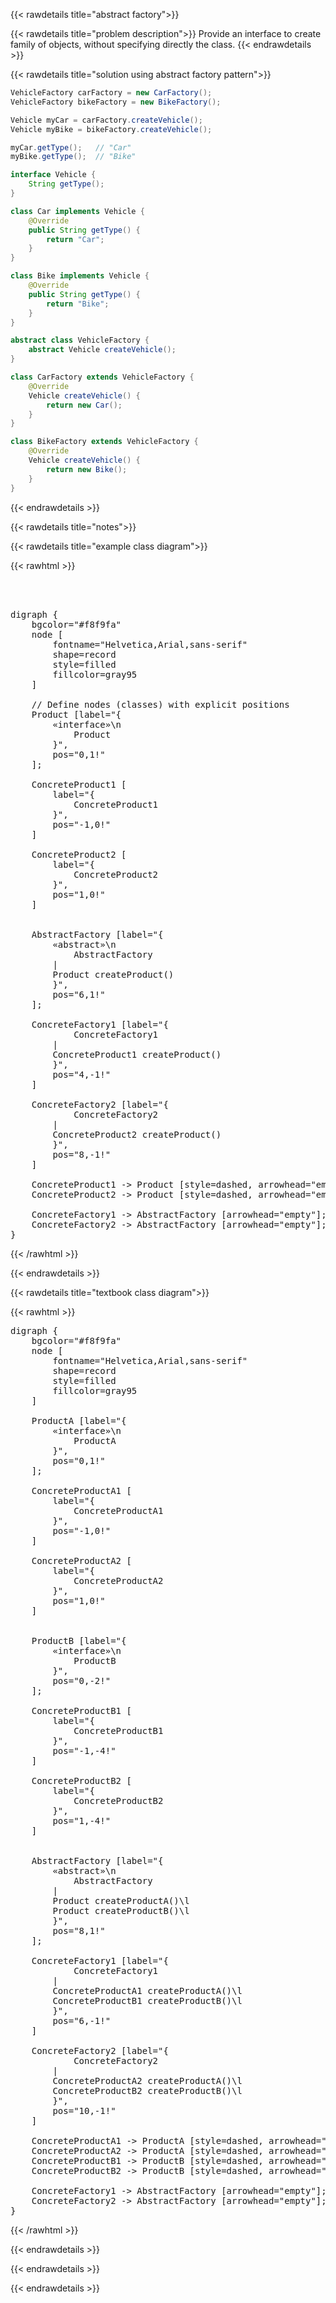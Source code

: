 {{< rawdetails title="abstract factory">}}


{{< rawdetails title="problem description">}}
Provide an interface to create family of objects, without specifying directly the class.
{{< endrawdetails >}}


{{< rawdetails title="solution using abstract factory pattern">}}

```java
VehicleFactory carFactory = new CarFactory();
VehicleFactory bikeFactory = new BikeFactory();

Vehicle myCar = carFactory.createVehicle();
Vehicle myBike = bikeFactory.createVehicle();

myCar.getType();   // "Car"
myBike.getType();  // "Bike"
```

```java
interface Vehicle {
    String getType();
}

class Car implements Vehicle {
    @Override
    public String getType() {
        return "Car";
    }
}

class Bike implements Vehicle {
    @Override
    public String getType() {
        return "Bike";
    }
}

abstract class VehicleFactory {
    abstract Vehicle createVehicle();
}

class CarFactory extends VehicleFactory {
    @Override
    Vehicle createVehicle() {
        return new Car();
    }
}

class BikeFactory extends VehicleFactory {
    @Override
    Vehicle createVehicle() {
        return new Bike();
    }
}
```
{{< endrawdetails >}}



{{< rawdetails title="notes">}}

{{< rawdetails title="example class diagram">}}




{{< rawhtml >}}
<pre class="graphviz">



digraph {
    bgcolor="#f8f9fa"
    node [
        fontname="Helvetica,Arial,sans-serif"
        shape=record
        style=filled
        fillcolor=gray95
    ]

    // Define nodes (classes) with explicit positions
    Product [label="{
        «interface»\n
            Product
        }",
        pos="0,1!"
    ];
    
    ConcreteProduct1 [
        label="{
            ConcreteProduct1
        }",
        pos="-1,0!"
    ]
    
    ConcreteProduct2 [
        label="{
            ConcreteProduct2
        }",
        pos="1,0!"
    ]
    
    
    AbstractFactory [label="{
        «abstract»\n
            AbstractFactory
        |
        Product createProduct()
        }",
        pos="6,1!"
    ];
    
    ConcreteFactory1 [label="{
            ConcreteFactory1
        |
        ConcreteProduct1 createProduct()
        }",
        pos="4,-1!"
    ]
    
    ConcreteFactory2 [label="{
            ConcreteFactory2
        |
        ConcreteProduct2 createProduct()
        }",
        pos="8,-1!"
    ]
    
    ConcreteProduct1 -> Product [style=dashed, arrowhead="empty"];
    ConcreteProduct2 -> Product [style=dashed, arrowhead="empty"]; 
    
    ConcreteFactory1 -> AbstractFactory [arrowhead="empty"];
    ConcreteFactory2 -> AbstractFactory [arrowhead="empty"];
}
</pre>
{{< /rawhtml >}}





<!-- {{< includeImage path="/projects/design-patterns/abstractfactory/abstractfactory.png" >}} -->
{{< endrawdetails >}}


{{< rawdetails title="textbook class diagram">}}

{{< rawhtml >}}
<pre class="graphviz">
digraph {
    bgcolor="#f8f9fa"
    node [
        fontname="Helvetica,Arial,sans-serif"
        shape=record
        style=filled
        fillcolor=gray95
    ]

    ProductA [label="{
        «interface»\n
            ProductA
        }",
        pos="0,1!"
    ];
    
    ConcreteProductA1 [
        label="{
            ConcreteProductA1
        }",
        pos="-1,0!"
    ]
    
    ConcreteProductA2 [
        label="{
            ConcreteProductA2
        }",
        pos="1,0!"
    ]
    
    
    ProductB [label="{
        «interface»\n
            ProductB
        }",
        pos="0,-2!"
    ];
    
    ConcreteProductB1 [
        label="{
            ConcreteProductB1
        }",
        pos="-1,-4!"
    ]
    
    ConcreteProductB2 [
        label="{
            ConcreteProductB2
        }",
        pos="1,-4!"
    ]
    
    
    AbstractFactory [label="{
        «abstract»\n
            AbstractFactory
        |
        Product createProductA()\l
        Product createProductB()\l
        }",
        pos="8,1!"
    ];
    
    ConcreteFactory1 [label="{
            ConcreteFactory1
        |
        ConcreteProductA1 createProductA()\l
        ConcreteProductB1 createProductB()\l
        }",
        pos="6,-1!"
    ]
    
    ConcreteFactory2 [label="{
            ConcreteFactory2
        |
        ConcreteProductA2 createProductA()\l
        ConcreteProductB2 createProductB()\l
        }",
        pos="10,-1!"
    ]
    
    ConcreteProductA1 -> ProductA [style=dashed, arrowhead="empty"];
    ConcreteProductA2 -> ProductA [style=dashed, arrowhead="empty"]; 
    ConcreteProductB1 -> ProductB [style=dashed, arrowhead="empty"];
    ConcreteProductB2 -> ProductB [style=dashed, arrowhead="empty"]; 
    
    ConcreteFactory1 -> AbstractFactory [arrowhead="empty"];
    ConcreteFactory2 -> AbstractFactory [arrowhead="empty"];
}
</pre>
{{< /rawhtml >}}


<!--  {{< includeImage path="/projects/design-patterns/abstractfactory/abstractfactory1.png" >}} -->
{{< endrawdetails >}}

{{< endrawdetails >}}



{{< endrawdetails >}}
